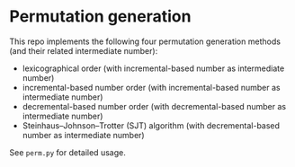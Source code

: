 # Permutation generation

This repo implements the following four permutation generation methods (and their related intermediate number):

* lexicographical order (with incremental-based number as intermediate number)
* incremental-based number order (with incremental-based number as intermediate number)
* decremental-based number order (with decremental-based number as intermediate number)
* Steinhaus–Johnson–Trotter (SJT) algorithm (with decremental-based number as intermediate number)

See `perm.py` for detailed usage.
